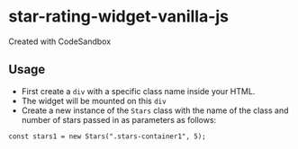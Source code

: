 # star-rating-widget-vanilla-js
Created with CodeSandbox

## Usage 
- First create a `div` with a specific class name inside your HTML. 
- The widget will be mounted on this `div`
- Create a new instance of the `Stars` class with the name of the class and number of stars passed in as parameters as follows:

`const stars1 = new Stars(".stars-container1", 5);`
